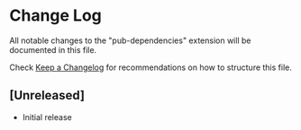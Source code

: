 # Change Log

All notable changes to the "pub-dependencies" extension will be documented in this file.

Check [Keep a Changelog](http://keepachangelog.com/) for recommendations on how to structure this file.

## [Unreleased]

- Initial release